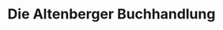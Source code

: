 ---
title: "Die Altenberger Buchhandlung"
url: /altenberge/die-altenberger-buchhandlung/
shop: Bücher
---